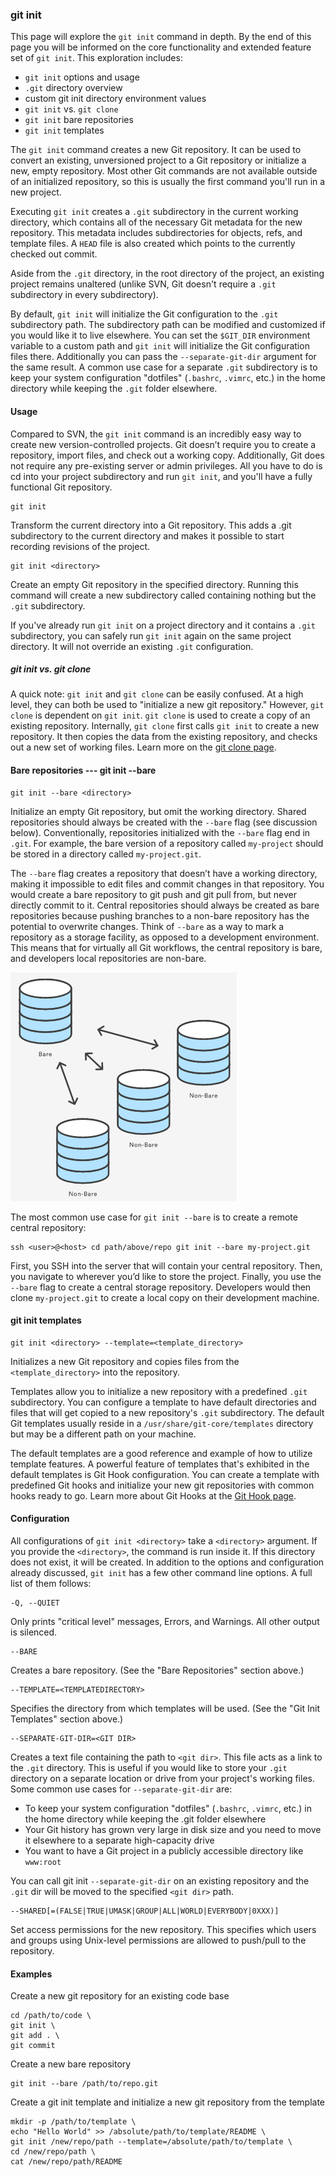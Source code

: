 ### git init

This page will explore the `git init` command in depth. By the end of this page you will be informed on the core functionality and extended feature set of `git init`. This exploration includes:  
- `git init` options and usage  
- `.git` directory overview  
- custom git init directory environment values  
- `git init` vs. `git clone`  
- `git init` bare repositories  
- `git init` templates  

The `git init` command creates a new Git repository. It can be used to convert an existing, unversioned project to a Git repository or initialize a new, empty repository. Most other Git commands are not available outside of an initialized repository, so this is usually the first command you'll run in a new project.

Executing `git init` creates a `.git` subdirectory in the current working directory, which contains all of the necessary Git metadata for the new repository. This metadata includes subdirectories for objects, refs, and template files. A `HEAD` file is also created which points to the currently checked out commit.

Aside from the `.git` directory, in the root directory of the project, an existing project remains unaltered (unlike SVN, Git doesn't require a `.git` subdirectory in every subdirectory).

By default, `git init` will initialize the Git configuration to the `.git` subdirectory path. The subdirectory path can be modified and customized if you would like it to live elsewhere. You can set the `$GIT_DIR` environment variable to a custom path and `git init` will initialize the Git configuration files there. Additionally you can pass the `--separate-git-dir` argument for the same result. A common use case for a separate `.git` subdirectory is to keep your system configuration "dotfiles" (`.bashrc`, `.vimrc`, etc.) in the home directory while keeping the `.git` folder elsewhere.
 
#### Usage

Compared to SVN, the `git init` command is an incredibly easy way to create new version-controlled projects. Git doesn’t require you to create a repository, import files, and check out a working copy. Additionally, Git does not require any pre-existing server or admin privileges. All you have to do is cd into your project subdirectory and run `git init`, and you'll have a fully functional Git repository.

```
git init
```

Transform the current directory into a Git repository. This adds a .git subdirectory to the current directory and makes it possible to start recording revisions of the project.

```
git init <directory>
```

Create an empty Git repository in the specified directory. Running this command will create a new subdirectory called containing nothing but the `.git` subdirectory.

If you've already run `git init` on a project directory and it contains a `.git` subdirectory, you can safely run `git init` again on the same project directory. It will not override an existing `.git` configuration.

##### git init vs. git clone

A quick note: `git init` and `git clone` can be easily confused. At a high level, they can both be used to "initialize a new git repository." However, `git clone` is dependent on `git init`. `git clone` is used to create a copy of an existing repository. Internally, `git clone` first calls `git init` to create a new repository. It then copies the data from the existing repository, and checks out a new set of working files. Learn more on the [git clone page](#git-clone).

#### Bare repositories --- git init --bare

```
git init --bare <directory>
```

Initialize an empty Git repository, but omit the working directory. Shared repositories should always be created with the `--bare` flag (see discussion below). Conventionally, repositories initialized with the `--bare` flag end in `.git`. For example, the bare version of a repository called `my-project` should be stored in a directory called `my-project.git`.

The `--bare` flag creates a repository that doesn’t have a working directory, making it impossible to edit files and commit changes in that repository. You would create a bare repository to git push and git pull from, but never directly commit to it. Central repositories should always be created as bare repositories because pushing branches to a non-bare repository has the potential to overwrite changes. Think of `--bare` as a way to mark a repository as a storage facility, as opposed to a development environment. This means that for virtually all Git workflows, the central repository is bare, and developers local repositories are non-bare.

![](git-init-01.png)

The most common use case for `git init --bare` is to create a remote central repository:

```
ssh <user>@<host> cd path/above/repo git init --bare my-project.git
```

First, you SSH into the server that will contain your central repository. Then, you navigate to wherever you’d like to store the project. Finally, you use the `--bare` flag to create a central storage repository. Developers would then clone `my-project.git` to create a local copy on their development machine.

#### git init templates

```
git init <directory> --template=<template_directory>
```

Initializes a new Git repository and copies files from the `<template_directory>` into the repository.

Templates allow you to initialize a new repository with a predefined `.git` subdirectory. You can configure a template to have default directories and files that will get copied to a new repository's `.git` subdirectory. The default Git templates usually reside in a `/usr/share/git-core/templates` directory but may be a different path on your machine.

The default templates are a good reference and example of how to utilize template features. A powerful feature of templates that's exhibited in the default templates is Git Hook configuration. You can create a template with predefined Git hooks and initialize your new git repositories with common hooks ready to go. Learn more about Git Hooks at the [Git Hook page](#git-hooks).

#### Configuration

All configurations of `git init <directory>` take a `<directory>` argument. If you provide the `<directory>`, the command is run inside it. If this directory does not exist, it will be created. In addition to the options and configuration already discussed, `git init` has a few other command line options. A full list of them follows:

```
-Q, --QUIET
```

Only prints "critical level" messages, Errors, and Warnings. All other output is silenced.

```
--BARE
```

Creates a bare repository. (See the "Bare Repositories" section above.)

```
--TEMPLATE=<TEMPLATEDIRECTORY>
```

Specifies the directory from which templates will be used. (See the "Git Init Templates" section above.)

```
--SEPARATE-GIT-DIR=<GIT DIR>
```

Creates a text file containing the path to `<git dir>`. This file acts as a link to the `.git` directory. This is useful if you would like to store your `.git` directory on a separate location or drive from your project's working files. Some common use cases for `--separate-git-dir` are:  
- To keep your system configuration "dotfiles" (`.bashrc`, `.vimrc`, etc.) in the home directory while keeping the .git folder elsewhere  
- Your Git history has grown very large in disk size and you need to move it elsewhere to a separate high-capacity drive  
- You want to have a Git project in a publicly accessible directory like `www:root`  
 
You can call git init `--separate-git-dir` on an existing repository and the `.git` dir will be moved to the specified `<git dir>` path.

```
--SHARED[=(FALSE|TRUE|UMASK|GROUP|ALL|WORLD|EVERYBODY|0XXX)]
``` 

Set access permissions for the new repository. This specifies which users and groups using Unix-level permissions are allowed to push/pull to the repository.

#### Examples

Create a new git repository for an existing code base

```
cd /path/to/code \
git init \
git add . \
git commit
```

Create a new bare repository

```
git init --bare /path/to/repo.git
```

Create a git init template and initialize a new git repository from the template

```
mkdir -p /path/to/template \
echo "Hello World" >> /absolute/path/to/template/README \
git init /new/repo/path --template=/absolute/path/to/template \
cd /new/repo/path \
cat /new/repo/path/README
```
